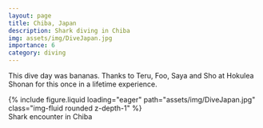 ```yaml
---
layout: page
title: Chiba, Japan
description: Shark diving in Chiba
img: assets/img/DiveJapan.jpg
importance: 6
category: diving
---
```


This dive day was bananas. Thanks to Teru, Foo, Saya and Sho at Hokulea Shonan for this once in a lifetime experience.

<div class="row mt-3">
    <div class="col-sm mt-3 mt-md-0">
        {% include figure.liquid loading="eager" path="assets/img/DiveJapan.jpg" class="img-fluid rounded z-depth-1" %}
    </div>
</div>
<div class="caption">
    Shark encounter in Chiba
</div>
